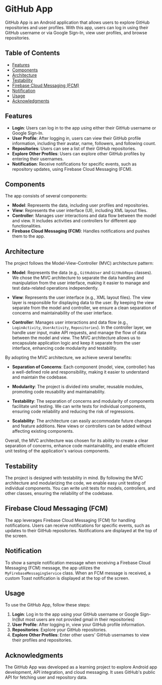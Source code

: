 # GitHub App

GitHub App is an Android application that allows users to explore GitHub repositories and user profiles. With this app, users can log in using their GitHub username or via Google Sign-In, view user profiles, and browse repositories.

## Table of Contents

- [Features](#features)
- [Components](#components)
- [Architecture](#architecture)
- [Testability](#testability)
- [Firebase Cloud Messaging (FCM)](#firebase-cloud-messaging-fcm)
- [Notification](#notification)
- [Usage](#usage)
- [Acknowledgments](#acknowledgments)

## Features

- **Login**: Users can log in to the app using either their GitHub username or Google Sign-In.
- **User Profile**: After logging in, users can view their GitHub profile information, including their avatar, name, followers, and following count.
- **Repositories**: Users can see a list of their GitHub repositories.
- **Explore Other Profiles**: Users can explore other GitHub profiles by entering their usernames.
- **Notification**: Receive notifications for specific events, such as repository updates, using Firebase Cloud Messaging (FCM).

## Components

The app consists of several components:

- **Model**: Represents the data, including user profiles and repositories.
- **View**: Represents the user interface (UI), including XML layout files.
- **Controller**: Manages user interactions and data flow between the model and view. It includes activities and controllers for different app functionalities.
- **Firebase Cloud Messaging (FCM)**: Handles notifications and pushes them to the app.

## Architecture

The project follows the Model-View-Controller (MVC) architecture pattern:

- **Model**: Represents the data (e.g., `GitHubUser` and `GitHubRepo` classes). We chose the MVC architecture to separate the data handling and manipulation from the user interface, making it easier to manage and test data-related operations independently.

- **View**: Represents the user interface (e.g., XML layout files). The view layer is responsible for displaying data to the user. By keeping the view separate from the model and controller, we ensure a clean separation of concerns and maintainability of the user interface.

- **Controller**: Manages user interactions and data flow (e.g., `LoginActivity`, `UserActivity`, `Repositories`). In the controller layer, we handle user input, make API requests, and manage the flow of data between the model and view. The MVC architecture allows us to encapsulate application logic and keep it separate from the user interface, enhancing code modularity and testability.

By adopting the MVC architecture, we achieve several benefits:

- **Separation of Concerns**: Each component (model, view, controller) has a well-defined role and responsibility, making it easier to understand and maintain the codebase.

- **Modularity**: The project is divided into smaller, reusable modules, promoting code reusability and maintainability.

- **Testability**: The separation of concerns and modularity of components facilitate unit testing. We can write tests for individual components, ensuring code reliability and reducing the risk of regressions.

- **Scalability**: The architecture can easily accommodate future changes and feature additions. New views or controllers can be added without affecting existing components.

Overall, the MVC architecture was chosen for its ability to create a clear separation of concerns, enhance code maintainability, and enable efficient unit testing of the application's various components.

## Testability

The project is designed with testability in mind. By following the MVC architecture and modularizing the code, we enable easy unit testing of individual components. You can write unit tests for models, controllers, and other classes, ensuring the reliability of the codebase.

## Firebase Cloud Messaging (FCM)

The app leverages Firebase Cloud Messaging (FCM) for handling notifications. Users can receive notifications for specific events, such as updates to their GitHub repositories. Notifications are displayed at the top of the screen.

## Notification

To show a sample notification message when receiving a Firebase Cloud Messaging (FCM) message, the app utilizes the `MyFirebaseMessagingService` class. When an FCM message is received, a custom Toast notification is displayed at the top of the screen.

## Usage

To use the GitHub App, follow these steps:

1. **Login**: Log in to the app using your GitHub username or Google Sign-In(But most users are not provided gmail in their repositories)
2. **User Profile**: After logging in, view your GitHub profile information.
3. **Repositories**: Explore your GitHub repositories.
4. **Explore Other Profiles**: Enter other users' GitHub usernames to view their profiles and repositories.

## Acknowledgments

The GitHub App was developed as a learning project to explore Android app development, API integration, and cloud messaging. It uses GitHub's public API for fetching user and repository data.

